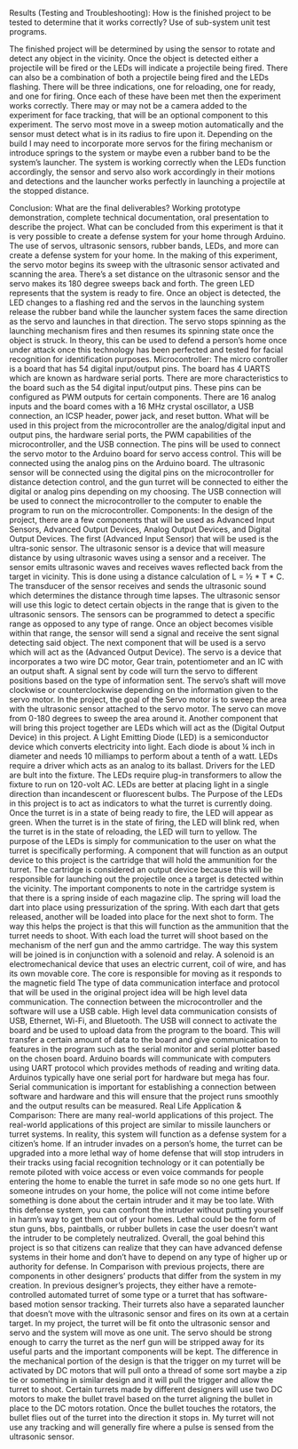 Results (Testing and Troubleshooting): 
How is the finished project to be tested to determine that it works correctly? Use of sub-system unit test programs.

The finished project will be determined by using the sensor to rotate and detect any object in the vicinity. Once the object is detected either a projectile will be fired or the LEDs will indicate a projectile being fired. There can also be a combination of both a projectile being fired and the LEDs flashing. There will be three indications, one for reloading, one for ready, and one for firing. Once each of these have been met then the experiment works correctly. There may or may not be a camera added to the experiment for face tracking, that will be an optional component to this experiment. The servo most move in a sweep motion automatically and the sensor must detect what is in its radius to fire upon it. Depending on the build I may need to incorporate more servos for the firing mechanism or introduce springs to the system or maybe even a rubber band to be the system’s launcher. The system is working correctly when the LEDs function accordingly, the sensor and servo also work accordingly in their motions and detections and the launcher works perfectly in launching a projectile at the stopped distance.
  
Conclusion: 
What are the final deliverables? Working prototype demonstration, complete technical documentation, oral presentation to describe the project.
What can be concluded from this experiment is that it is very possible to create a defense system for your home through Arduino. The use of servos, ultrasonic sensors, rubber bands, LEDs, and more can create a defense system for your home. In the making of this experiment, the servo motor begins its sweep with the ultrasonic sensor activated and scanning the area. There’s a set distance on the ultrasonic sensor and the servo makes its 180 degree sweeps back and forth. The green LED represents that the system is ready to fire. Once an object is detected, the LED changes to a flashing red and the servos in the launching system release the rubber band while the launcher system faces the same direction as the servo and launches in that direction. The servo stops spinning as the launching mechanism fires and then resumes its spinning state once the object is struck. In theory, this can be used to defend a person’s home once under attack once this technology has been perfected and tested for facial recognition for identification purposes.
Microcontroller: The micro controller is a board that has 54 digital input/output pins. The board has 4 UARTS which are known as hardware serial ports. There are more characteristics to the board such as the 54 digital input/output pins. These pins can be configured as PWM outputs for certain components. There are 16 analog inputs and the board comes with a 16 MHz crystal oscillator, a USB connection, an ICSP header, power jack, and reset button. What will be used in this project from the microcontroller are the analog/digital input and output pins, the hardware serial ports, the PWM capabilities of the microcontroller, and the USB connection. The pins will be used to connect the servo motor to the Arduino board for servo access control. This will be connected using the analog pins on the Arduino board. The ultrasonic sensor will be connected using the digital pins on the microcontroller for distance detection control, and the gun turret will be connected to either the digital or analog pins depending on my choosing. The USB connection will be used to connect the microcontroller to the computer to enable the program to run on the microcontroller.
Components: In the design of the project, there are a few components that will be used as Advanced Input Sensors, Advanced Output Devices, Analog Output Devices, and Digital Output Devices. The first (Advanced Input Sensor) that will be used is the ultra-sonic sensor. The ultrasonic sensor is a device that will measure distance by using ultrasonic waves using a sensor and a receiver. The sensor emits ultrasonic waves and receives waves reflected back from the target in vicinity. This is done using a distance calculation of L = ½ * T * C. The transducer of the sensor receives and sends the ultrasonic sound which determines the distance through time lapses. The ultrasonic sensor will use this logic to detect certain objects in the range that is given to the ultrasonic sensors. The sensors can be programmed to detect a specific range as opposed to any type of range. Once an object becomes visible within that range, the sensor will send a signal and receive the sent signal detecting said object. 
The next component that will be used is a servo which will act as the (Advanced Output Device). The servo is a device that incorporates a two wire DC motor, Gear train, potentiometer and an IC with an output shaft. A signal sent by code will turn the servo to different positions based on the type of information sent. The servo’s shaft will move clockwise or counterclockwise depending on the information given to the servo motor. In the project, the goal of the Servo motor is to sweep the area with the ultrasonic sensor attached to the servo motor. The servo can move from 0-180 degrees to sweep the area around it. Another component that will bring this project together are LEDs which will act as the (Digital Output Device) in this project. A Light Emitting Diode (LED) is a semiconductor device which converts electricity into light. Each diode is about ¼ inch in diameter and needs 10 milliamps to perform about a tenth of a watt. LEDs require a driver which acts as an analog to its ballast. Drivers for the LED are bult into the fixture. The LEDs require plug-in transformers to allow the fixture to run on 120-volt AC. LEDs are better at placing light in a single direction than incandescent or fluorescent bulbs. The Purpose of the LEDs in this project is to act as indicators to what the turret is currently doing. Once the turret is in a state of being ready to fire, the LED will appear as green. When the turret is in the state of firing, the LED will blink red, when the turret is in the state of reloading, the LED will turn to yellow. The purpose of the LEDs is simply for communication to the user on what the turret is specifically performing.
A component that will function as an output device to this project is the cartridge that will hold the ammunition for the turret. The cartridge is considered an output device because this will be responsible for launching out the projectile once a target is detected within the vicinity. The important components to note in the cartridge system is that there is a spring inside of each magazine clip. The spring will load the dart into place using pressurization of the spring. With each dart that gets released, another will be loaded into place for the next shot to form. The way this helps the project is that this will function as the ammunition that the turret needs to shoot. With each load the turret will shoot based on the mechanism of the nerf gun and the ammo cartridge. The way this system will be joined is in conjunction with a solenoid and relay. A solenoid is an electromechanical device that uses an electric current, coil of wire, and has its own movable core. The core is responsible for moving as it responds to the magnetic field
The type of data communication interface and protocol that will be used in the original project idea will be high level data communication. The connection between the microcontroller and the software will use a USB cable. High level data communication consists of USB, Ethernet, Wi-Fi, and Bluetooth. The USB will connect to activate the board and be used to upload data from the program to the board. This will transfer a certain amount of data to the board and give communication to features in the program such as the serial monitor and serial plotter based on the chosen board. Arduino boards will communicate with computers using UART protocol which provides methods of reading and writing data. Arduinos typically have one serial port for hardware but mega has four. Serial communication is important for establishing a connection between software and hardware and this will ensure that the project runs smoothly and the output results can be measured.
Real Life Application & Comparison: There are many real-world applications of this project. The real-world applications of this project are similar to missile launchers or turret systems. In reality, this system will function as a defense system for a citizen’s home. If an intruder invades on a person’s home, the turret can be upgraded into a more lethal way of home defense that will stop intruders in their tracks using facial recognition technology or it can potentially be remote piloted with voice access or even voice commands for people entering the home to enable the turret in safe mode so no one gets hurt. If someone intrudes on your home, the police will not come intime before something is done about the certain intruder and it may be too late. With this defense system, you can confront the intruder without putting yourself in harm’s way to get them out of your homes. Lethal could be the form of stun guns, bbs, paintballs, or rubber bullets in case the user doesn’t want the intruder to be completely neutralized. Overall, the goal behind this project is so that citizens can realize that they can have advanced defense systems in their home and don’t have to depend on any type of higher up or authority for defense.
In Comparison with previous projects, there are components in other designers’ products that differ from the system in my creation. In previous designer’s projects, they either have a remote-controlled automated turret of some type or a turret that has software-based motion sensor tracking. Their turrets also have a separated launcher that doesn’t move with the ultrasonic sensor and fires on its own at a certain target. In my project, the turret will be fit onto the ultrasonic sensor and servo and the system will move as one unit. The servo should be strong enough to carry the turret as the nerf gun will be stripped away for its useful parts and the important components will be kept. The difference in the mechanical portion of the design is that the trigger on my turret will be activated by DC motors that will pull onto a thread of some sort maybe a zip tie or something in similar design and it will pull the trigger and allow the turret to shoot. Certain turrets made by different designers will use two DC motors to make the bullet travel based on the turret aligning the bullet in place to the DC motors rotation. Once the bullet touches the rotators, the bullet flies out of the turret into the direction it stops in. My turret will not use any tracking and will generally fire where a pulse is sensed from the ultrasonic sensor.

